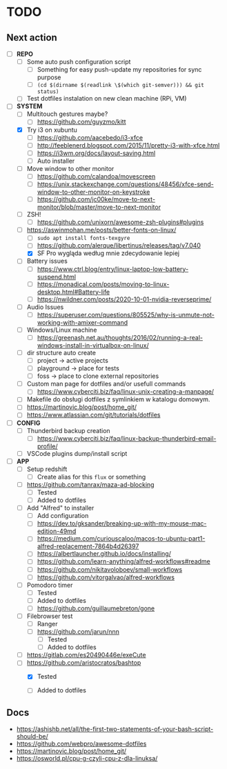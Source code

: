 # TODO

## Next action

- [ ] **REPO**
  - [ ] Some auto push configuration script
    - [ ] Something for easy push-update my repositories for sync purpose
    - [ ] `(cd $(dirname $(readlink \$(which git-semver))) && git status)`
  - [ ] Test dotfiles instalation on new clean machine (RPi, VM)
- [ ] **SYSTEM**
  - [ ] Multitouch gestures maybe?
    - [ ] https://github.com/guyzmo/kitt
  - [x] Try i3 on xubuntu
    - [ ] <https://github.com/aacebedo/i3-xfce>
    - [ ] <http://feeblenerd.blogspot.com/2015/11/pretty-i3-with-xfce.html>
    - [ ] https://i3wm.org/docs/layout-saving.html
    - [ ] Auto installer
  - [ ] Move window to other monitor
    - [ ] https://github.com/calandoa/movescreen
    - [ ] https://unix.stackexchange.com/questions/48456/xfce-send-window-to-other-monitor-on-keystroke
    - [ ] https://github.com/jc00ke/move-to-next-monitor/blob/master/move-to-next-monitor
  - [ ] ZSH!
    - [ ] https://github.com/unixorn/awesome-zsh-plugins#plugins
  - [ ] https://aswinmohan.me/posts/better-fonts-on-linux/
    - [ ] `sudo apt install fonts-texgyre`
    - [ ] https://github.com/alerque/libertinus/releases/tag/v7.040
    - [x] SF Pro wygląda według mnie zdecydowanie lepiej
  - [ ] Battery issues
    - [ ] https://www.ctrl.blog/entry/linux-laptop-low-battery-suspend.html
    - [ ] https://monadical.com/posts/moving-to-linux-desktop.html#Battery-life
    - [ ] https://nwildner.com/posts/2020-10-01-nvidia-reverseprime/
  - [ ] Audio Issues
    - [ ] https://superuser.com/questions/805525/why-is-unmute-not-working-with-amixer-command
  - [ ] Windows/Linux machine
    - [ ] https://greenash.net.au/thoughts/2016/02/running-a-real-windows-install-in-virtualbox-on-linux/
  - [ ] dir structure auto create
    - [ ] project -> active projects
    - [ ] playground -> place for tests
    - [ ] foss -> place to clone external repositories
  - [ ] Custom man page for dotfiles and/or usefull commands
    - [ ] <https://www.cyberciti.biz/faq/linux-unix-creating-a-manpage/>
  - [ ] Makefile do obsługi dotfiles z symlinkiem w katalogu domowym.
  - [ ] https://martinovic.blog/post/home_git/
  - [ ] https://www.atlassian.com/git/tutorials/dotfiles
- [ ] **CONFIG**
  - [ ] Thunderbird backup creation
    - [ ] https://www.cyberciti.biz/faq/linux-backup-thunderbird-email-profile/
  - [ ] VSCode plugins dump/install script
- [ ] **APP**
  - [ ] Setup redshift
    - [ ] Create alias for this `flux` or something
  - [ ] https://github.com/tanrax/maza-ad-blocking
    - [ ] Tested
    - [ ] Added to dotfiles
  - [ ] Add "Alfred" to installer
    - [ ] Add configuration
    - [ ] https://dev.to/gksander/breaking-up-with-my-mouse-mac-edition-49md
    - [ ] https://medium.com/curiouscaloo/macos-to-ubuntu-part1-alfred-replacement-7864b4d26397
    - [ ] https://albertlauncher.github.io/docs/installing/
    - [ ] https://github.com/learn-anything/alfred-workflows#readme
    - [ ] https://github.com/nikitavoloboev/small-workflows
    - [ ] https://github.com/vitorgalvao/alfred-workflows
  - [ ] Pomodoro timer
    - [ ] Tested
    - [ ] Added to dotfiles
    - [ ] https://github.com/guillaumebreton/gone
  - [ ] Filebrowser test
    - [ ] Ranger
    - [ ] https://github.com/jarun/nnn
      - [ ] Tested
      - [ ] Added to dotfiles
  - [ ] https://gitlab.com/es20490446e/exeCute
  - [ ] https://github.com/aristocratos/bashtop
    - [x] Tested
    - [ ] Added to dotfiles


## Docs

- https://ashishb.net/all/the-first-two-statements-of-your-bash-script-should-be/
- https://github.com/webpro/awesome-dotfiles
- https://martinovic.blog/post/home_git/
- https://osworld.pl/cpu-g-czyli-cpu-z-dla-linuksa/